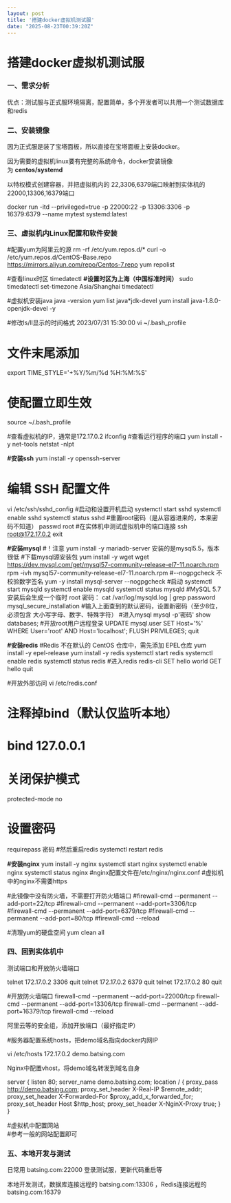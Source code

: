 ```yaml
---
layout: post
title: '搭建docker虚拟机测试服'
date: "2025-08-23T00:39:20Z"
---
```

搭建docker虚拟机测试服
==============

### 一、需求分析

优点：测试服与正式服环境隔离，配置简单，多个开发者可以共用一个测试数据库和redis

### 二、安装镜像

因为正式服是装了宝塔面板，所以直接在宝塔面板上安装docker。

因为需要的虚拟机linux要有完整的系统命令，docker安装镜像为 **centos/systemd** 

以特权模式创建容器，并把虚拟机内的 22,3306,6379端口映射到实体机的 22000,13306,16379端口

docker run -itd --privileged=true -p 22000:22 -p 13306:3306 -p 16379:6379 --name mytest systemd:latest

### 三、虚拟机内Linux配置和软件安装

#配置yum为阿里云的源
rm -rf /etc/yum.repos.d/\*
curl \-o /etc/yum.repos.d/CentOS-Base.repo https://mirrors.aliyun.com/repo/Centos-7.repo
yum repolist 

#查看linux时区
timedatectl
**#设置时区为上海（中国标准时间）**
sudo timedatectl set-timezone Asia/Shanghai
timedatectl

#虚拟机安装java
java -version
yum list java\*jdk-devel
yum install java\-1.8.0-openjdk-devel -y

#修改ls/ll显示的时间格式  2023/07/31 15:30:00
vi ~/.bash\_profile
# 文件末尾添加
export TIME\_STYLE='+%Y/%m/%d %H:%M:%S'
# 使配置立即生效
source ~/.bash\_profile

#查看虚拟机的IP，通常是172.17.0.2
ifconfig
#查看运行程序的端口
yum install -y net-tools
netstat \-nlpt

**#安装ssh**
yum install -y openssh-server
# 编辑 SSH 配置文件
vi /etc/ssh/sshd\_config
#启动和设置开机启动
systemctl start sshd
systemctl enable sshd
systemctl status sshd
#重置root密码（是从容器进来的，本来密码不知道）
passwd root
#在实体机中测试虚拟机中的端口连接
ssh root@172.17.0.2
exit

**#安装mysql**
#！注意 yum install -y mariadb-server 安装的是mysql5.5，版本很低
#下载mysql源安装包
yum install -y wget
wget https://dev.mysql.com/get/mysql57-community-release-el7-11.noarch.rpm
rpm \-ivh mysql57-community-release-el7-11.noarch.rpm
#\--nogpgcheck    不校验数字签名
yum -y install mysql-server --nogpgcheck
#启动
systemctl start mysqld
systemctl enable mysqld
systemctl status mysqld
#MySQL 5.7 安装后会生成一个临时 root 密码：
cat /var/log/mysqld.log | grep password
mysql\_secure\_installation
#输入上面查到的默认密码，设置新密码（至少8位，必须包含 大小写字母、数字、特殊字符）
#进入mysql
mysql -p'密码'
show databases;
#开放root用户远程登录
UPDATE mysql.user SET Host='%' WHERE User='root' AND Host='localhost';
FLUSH PRIVILEGES;
quit

**#安装redis**
#Redis 不在默认的 CentOS 仓库中，需先添加 EPEL仓库
yum install -y epel-release
yum install \-y redis
systemctl start redis
systemctl enable redis
systemctl status redis
#进入redis
redis-cli
SET hello world
GET hello
quit

#开放外部访问  vi /etc/redis.conf
# 注释掉bind（默认仅监听本地）
# bind 127.0.0.1
# 关闭保护模式
protected-mode no
# 设置密码
requirepass 密码
#然后重启redis
systemctl restart redis

**#安装nginx**
yum install -y nginx
systemctl start nginx
systemctl enable nginx
systemctl status nginx
#nginx配置文件在/etc/nginx/nginx.conf
#虚拟机中的nginx不需要https

#此镜像中没有防火墙，不需要打开防火墙端口
#firewall-cmd --permanent --add-port=22/tcp
#firewall-cmd --permanent --add-port=3306/tcp
#firewall-cmd --permanent --add-port=6379/tcp
#firewall-cmd --permanent --add-port=80/tcp
#firewall-cmd --reload

#清理yum的硬盘空间
yum clean all

### 四、回到实体机中

测试端口和开放防火墙端口

telnet 172.17.0.2 3306
quit
telnet 172.17.0.2 6379
quit
telnet 172.17.0.2 80
quit

#开放防火墙端口
firewall-cmd --permanent --add-port=22000/tcp
firewall\-cmd --permanent --add-port=13306/tcp
firewall\-cmd --permanent --add-port=16379/tcp
firewall\-cmd --reload

阿里云等的安全组，添加开放端口（最好指定IP）

#服务器配置系统hosts，把demo域名指向docker内网IP

vi /etc/hosts
172.17.0.2 demo.batsing.com

Nginx中配置vhost，将demo域名转发到域名自身

server {
    listen            80;
    server\_name        demo.batsing.com;
    location / {
        proxy\_pass    http://demo.batsing.com;
        proxy\_set\_header X\-Real-IP $remote\_addr;                                                   
        proxy\_set\_header X\-Forwarded-For $proxy\_add\_x\_forwarded\_for;
        proxy\_set\_header Host $http\_host;
        proxy\_set\_header X\-NginX-Proxy true;
    }
}

#虚拟机中配置网站  
#参考一般的网站配置即可

### 五、本地开发与测试

日常用 batsing.com:22000 登录测试服，更新代码重启等

本地开发测试，数据库连接远程的 batsing.com:13306 ，Redis连接远程的 batsing.com:16379